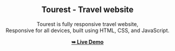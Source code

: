 <div align="center">
  
  <h2 align="center">Tourest - Travel website</h2>

  Tourest is fully responsive travel website, <br />Responsive for all devices, built using HTML, CSS, and JavaScript.

  <a href="https://oussamahorrigue.github.io/tourist/"><strong>➥ Live Demo</strong></a>

</div>
